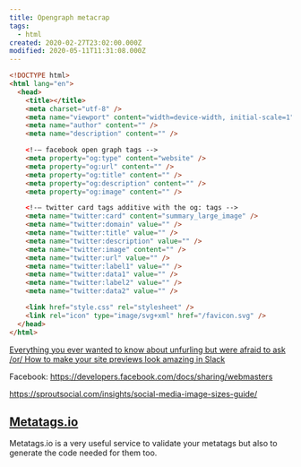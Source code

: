 ```yaml
---
title: Opengraph metacrap
tags:
  - html
created: 2020-02-27T23:02:00.000Z
modified: 2020-05-11T11:31:08.000Z
---
```


```html
<!DOCTYPE html>
<html lang="en">
  <head>
    <title></title>
    <meta charset="utf-8" />
    <meta name="viewport" content="width=device-width, initial-scale=1" />
    <meta name="author" content="" />
    <meta name="description" content="" />

    <!-― facebook open graph tags -->
    <meta property="og:type" content="website" />
    <meta property="og:url" content="" />
    <meta property="og:title" content="" />
    <meta property="og:description" content="" />
    <meta property="og:image" content="" />

    <!-― twitter card tags additive with the og: tags -->
    <meta name="twitter:card" content="summary_large_image" />
    <meta name="twitter:domain" value="" />
    <meta name="twitter:title" value="" />
    <meta name="twitter:description" value="" />
    <meta name="twitter:image" content="" />
    <meta name="twitter:url" value="" />
    <meta name="twitter:label1" value="" />
    <meta name="twitter:data1" value="" />
    <meta name="twitter:label2" value="" />
    <meta name="twitter:data2" value="" />

    <link href="style.css" rel="stylesheet" />
    <link rel="icon" type="image/svg+xml" href="/favicon.svg" />
  </head>
</html>
```

[Everything you ever wanted to know about unfurling but were afraid to ask /or/ How to make your site previews look amazing in Slack](https://medium.com/slack-developer-blog/everything-you-ever-wanted-to-know-about-unfurling-but-were-afraid-to-ask-or-how-to-make-your-e64b4bb9254)

Facebook: https://developers.facebook.com/docs/sharing/webmasters

https://sproutsocial.com/insights/social-media-image-sizes-guide/

## [Metatags.io](https://metatags.io/)

Metatags.io is a very useful service to validate your metatags but also to generate the code needed for them too.
